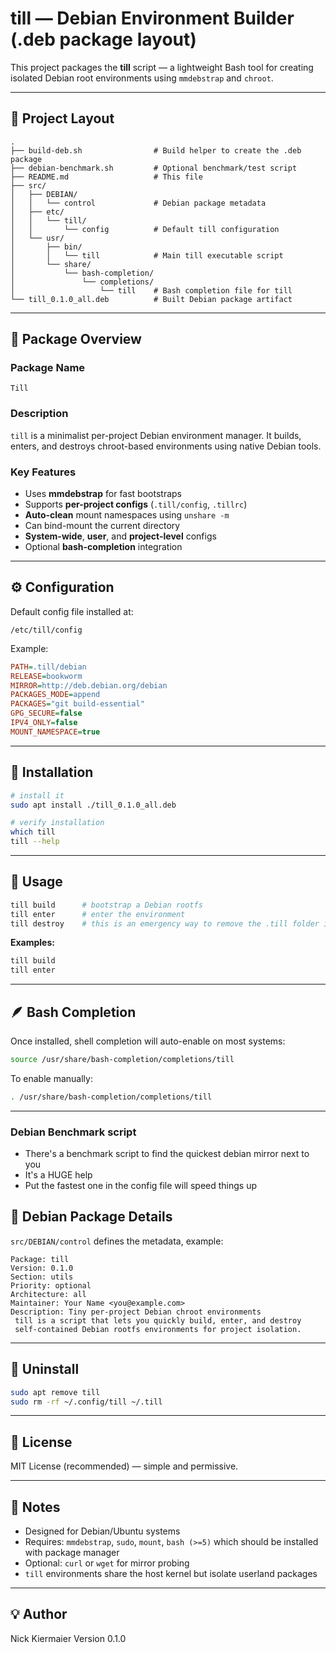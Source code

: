 # till — Debian Environment Builder (.deb package layout)

This project packages the **till** script — a lightweight Bash tool for creating isolated Debian root environments using `mmdebstrap` and `chroot`.

---

## 📁 Project Layout

```
.
├── build-deb.sh                # Build helper to create the .deb package
├── debian-benchmark.sh         # Optional benchmark/test script
├── README.md                   # This file
├── src/
│   ├── DEBIAN/
│   │   └── control             # Debian package metadata
│   ├── etc/
│   │   └── till/
│   │       └── config          # Default till configuration
│   └── usr/
│       ├── bin/
│       │   └── till            # Main till executable script
│       └── share/
│           └── bash-completion/
│               └── completions/
│                   └── till    # Bash completion file for till
└── till_0.1.0_all.deb          # Built Debian package artifact
```

---

## 🧩 Package Overview

### Package Name
`Till`

### Description
`till` is a minimalist per-project Debian environment manager. It builds, enters, and destroys chroot-based environments using native Debian tools.

### Key Features
- Uses **mmdebstrap** for fast bootstraps  
- Supports **per-project configs** (`.till/config`, `.tillrc`)  
- **Auto-clean** mount namespaces using `unshare -m`  
- Can bind-mount the current directory  
- **System-wide**, **user**, and **project-level** configs  
- Optional **bash-completion** integration

---

## ⚙️ Configuration

Default config file installed at:
```
/etc/till/config
```

Example:
```ini
PATH=.till/debian
RELEASE=bookworm
MIRROR=http://deb.debian.org/debian
PACKAGES_MODE=append
PACKAGES="git build-essential"
GPG_SECURE=false
IPV4_ONLY=false
MOUNT_NAMESPACE=true
```

---

## 🔧 Installation

```bash
# install it
sudo apt install ./till_0.1.0_all.deb

# verify installation
which till
till --help
```

---

## 🧰 Usage

```bash
till build      # bootstrap a Debian rootfs
till enter      # enter the environment
till destroy    # this is an emergency way to remove the .till folder if all else fails, should generally be able to remove it with rm -rf
```

**Examples:**
```bash
till build 
till enter 
```

---

## 🪶 Bash Completion

Once installed, shell completion will auto-enable on most systems:
```bash
source /usr/share/bash-completion/completions/till
```

To enable manually:
```bash
. /usr/share/bash-completion/completions/till
```

---
### Debian Benchmark script
* There's a benchmark script to find the quickest debian mirror next to you
* It's a HUGE help 
* Put the fastest one in the config file will speed things up


## 🧱 Debian Package Details

`src/DEBIAN/control` defines the metadata, example:

```
Package: till
Version: 0.1.0
Section: utils
Priority: optional
Architecture: all
Maintainer: Your Name <you@example.com>
Description: Tiny per-project Debian chroot environments
 till is a script that lets you quickly build, enter, and destroy
 self-contained Debian rootfs environments for project isolation.
```



---

## 🧹 Uninstall

```bash
sudo apt remove till
sudo rm -rf ~/.config/till ~/.till
```

---

## 📜 License

MIT License (recommended) — simple and permissive.

---

## 🧠 Notes

- Designed for Debian/Ubuntu systems  
- Requires: `mmdebstrap`, `sudo`, `mount`, `bash (>=5)`  which should be installed with package manager
- Optional: `curl` or `wget` for mirror probing  
- `till` environments share the host kernel but isolate userland packages  

---

## 💡 Author

Nick Kiermaier
Version 0.1.0
